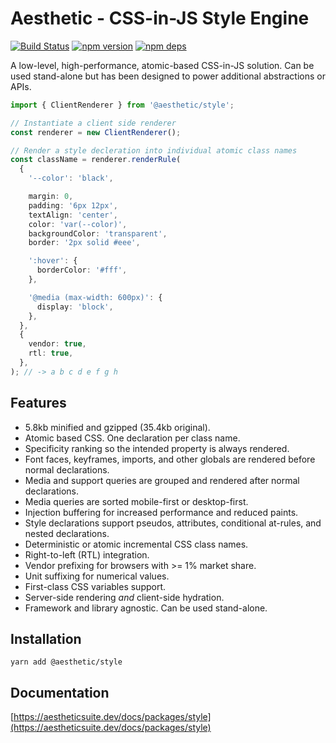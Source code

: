 # Aesthetic - CSS-in-JS Style Engine

[![Build Status](https://github.com/aesthetic-suite/framework/workflows/Build/badge.svg)](https://github.com/aesthetic-suite/framework/actions?query=branch%3Amaster)
[![npm version](https://badge.fury.io/js/%40aesthetic%style.svg)](https://www.npmjs.com/package/@aesthetic/style)
[![npm deps](https://david-dm.org/aesthetic-suite/framework.svg?path=packages/style)](https://www.npmjs.com/package/@aesthetic/style)

A low-level, high-performance, atomic-based CSS-in-JS solution. Can be used stand-alone but has been
designed to power additional abstractions or APIs.

```ts
import { ClientRenderer } from '@aesthetic/style';

// Instantiate a client side renderer
const renderer = new ClientRenderer();

// Render a style decleration into individual atomic class names
const className = renderer.renderRule(
  {
    '--color': 'black',

    margin: 0,
    padding: '6px 12px',
    textAlign: 'center',
    color: 'var(--color)',
    backgroundColor: 'transparent',
    border: '2px solid #eee',

    ':hover': {
      borderColor: '#fff',
    },

    '@media (max-width: 600px)': {
      display: 'block',
    },
  },
  {
    vendor: true,
    rtl: true,
  },
); // -> a b c d e f g h
```

## Features

- 5.8kb minified and gzipped (35.4kb original).
- Atomic based CSS. One declaration per class name.
- Specificity ranking so the intended property is always rendered.
- Font faces, keyframes, imports, and other globals are rendered before normal declarations.
- Media and support queries are grouped and rendered after normal declarations.
- Media queries are sorted mobile-first or desktop-first.
- Injection buffering for increased performance and reduced paints.
- Style declarations support pseudos, attributes, conditional at-rules, and nested declarations.
- Deterministic or atomic incremental CSS class names.
- Right-to-left (RTL) integration.
- Vendor prefixing for browsers with >= 1% market share.
- Unit suffixing for numerical values.
- First-class CSS variables support.
- Server-side rendering _and_ client-side hydration.
- Framework and library agnostic. Can be used stand-alone.

## Installation

```
yarn add @aesthetic/style
```

## Documentation

[https://aestheticsuite.dev/docs/packages/style](https://aestheticsuite.dev/docs/packages/style)
